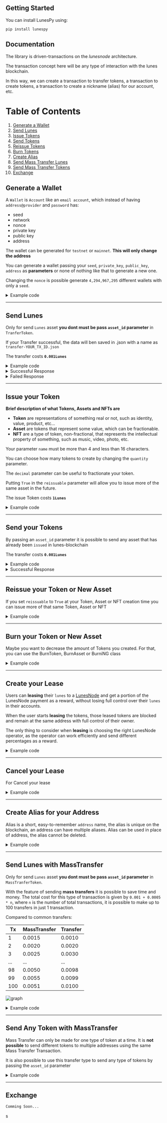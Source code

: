 ## Getting Started

You can install LunesPy using:

    pip install lunespy

## Documentation

The library is driven-transactions on the *lunesnode* architecture.

The transaction concept here will be any type of interaction with the lunes blockchain.

In this way, we can create a transaction to transfer tokens, a transaction to create tokens, a transaction to create a nickname (alias) for our account, etc.

# Table of Contents
1. [Generate a Wallet](#generateWallet)
2. [Send Lunes](#sendLunes)
3. [Issue Tokens](#issueToken)
2. [Send Tokens](#sendToken)
3. [Reissue Tokens](#reissueToken)
3. [Burn Tokens](#burnToken)
3. [Create Alias](#createAlias)
2. [Send Mass Transfer Lunes](#massTransferLunes)
2. [Send Mass Transfer Tokens](#massTransferToken)
3. [Exchange](#exchange)


<div id='generateWallet'/>

## Generate a Wallet

A `Wallet` is `Account` like an `email account`, which instead of having `address@provider` and `password` has:
- seed
- network
- nonce
- private key
- public key
- address

The wallet can be generated for `testnet` or `mainnet`. **This will only change the address**

You can generate a wallet passing your `seed`, `private_key`, `public_key`, `address` as **parameters** or none of nothing like that to generate a new one.

Changing the `nonce` is possible generate `4,294,967,295` different wallets with only a `seed`.

<details>
  <summary>Example code</summary>

```python
from lunespy.client.wallet import Account

# Generating Wallet
new_wallet = Account()
print(new_wallet)

# Saving your wallet as .json
new_wallet.to_json(path="./")
```

```py
[output]:

seed
 └── "roast mother supply match result breeze canoe immune spike vague poverty apology found ivory reward"
nonce
 └── 0
network
 └── mainnet
private key
 └── "EUMUHS8StgpYPkNFVLC1yucioN1WAEXLA16XbaTc4i7g"
public key
 └── "8oo2AThLJtRwhBrwsZgdHtZfPpAp2bKhcLT11FbvL6xr"
address
 └── "37p2LHMx3WP3n2thAyBeP3wzidiEmKxjxU9"

"Your wallet has been saved in `./wallet.json`"
```
</details>

---
<div id='sendLunes'/>

## Send Lunes

Only for send `Lunes` asset **you dont must be pass `asset_id` parameter** in `TranferToken`.

If your Transfer successful, the data will ben saved in .json with a name as `transfer-YOUR_TX_ID.json`

The transfer costs **`0.001Lunes`**

<details>
  <summary>Example code</summary>

```python
from lunespy.client.transactions.transfer import TransferToken
from lunespy.client.wallet import Account

# Generate the wallets
seed = "My_seed"
my_wallet = Account(seed=seed, network="testnet", nonce=0)
random_wallet = Account(network="testnet")

# Set up the transaction to send your Lunes
tx = TransferToken(my_wallet, random_wallet, amount=100)

# Returns `True` if the data passed is valid
print(tx.ready)

# Returns the transaction mounted before sending
print(tx.transaction)

# Send a transfer transaction
print(tx.send())
# Your Transaction has been sended and saved in `./transaction-DFh451K5ot7J8sjobVsrMcAQiFnRESXG6C19UnKsS5Mi.json`

# Shows all sent transfers
print(tx.history)
```
</details>

<details>
  <summary>Successful Response</summary>

```json
[output]:

[
  {
    "ready": true,
    "senderPublicKey": "4SpyrKC8KFq2AF2RjgS6o373vTFrAAwrFmMfYL8PfezE",
    "signature": "4jD1B37yewcwedSZ6gt8LeVPY8f2i4tn8VjrnhNukCkpTrvm1e5YtrH7Byzj7rYTbB9dMzKzdL5P1E7xR7N89zp9",
    "timestamp": 1631473467403,
    "recipient": "37ani1re8pMVYRkHo1xDPtj8kBYyDu3DGkP",
    "feeAsset": "",
    "assetId": "",
    "amount": 100,
    "type": 4,
    "fee": 100000,
    "send": true,
    "response": {
      "type": 4,
      "id": "DFh451K5ot7J8sjobVsrMcAQiFnRESXG6C19UnKsS5Mi",
      "sender": "37bpECMv85nUr14YEfkyyyWKN2gYgrCfDhX",
      "senderPublicKey": "FYvp88jP2xC21JCQfeSxUkg6qmLSGs5x8TBr5V3pT2NH",
      "fee": 100000,
      "timestamp": 1631473695599,
      "signature": "2VwHiMtN2CUqJuMiaGqhsM1Qorhz7jMbjGb5wxN9Hb7WnLZXAwPPTEYjht8Ey8FjDt8739EFnuSvwMiwioqJ3XXd",
      "recipient": "37hqrPGmzzT6xk5GFXbc9u5yYnRmBWSJuTY",
      "assetId": null,
      "amount": 100,
      "feeAsset": null
    }
  }
]
```
</details>
<details>
  <summary>Failed Response</summary>

```json
[output]:

[
  {
    "ready": true,
    "senderPublicKey": "4SpyrKC8KFq2AF2RjgS6o373vTFrAAwrFmMfYL8PfezE",
    "signature": "4jD1B37yewcwedSZ6gt8LeVPY8f2i4tn8VjrnhNukCkpTrvm1e5YtrH7Byzj7rYTbB9dMzKzdL5P1E7xR7N89zp9",
    "timestamp": 1631473467403,
    "recipient": "37ani1re8pMVYRkHo1xDPtj8kBYyDu3DGkP",
    "feeAsset": "",
    "assetId": "",
    "amount": 100,
    "type": 4,
    "fee": 100000,
    "send": false,
    "response": {
      "error": 112,
      "message": "State check failed. Reason: Attempt to transfer unavailable funds: Transaction application leads to negative lunes balance to (at least) temporary negative state, current balance equals 0, spends equals -100100, result is -100100",
      "tx": {
        "type": 4,
        "id": "EzQVTZGavd9jmWprnADWMK3dya8ZeF1dAF4JNYmAkkH1",
        "sender": "37QqvghNGWrUWSjALayGjCnT1nC28wXV6pL",
        "senderPublicKey": "4SpyrKC8KFq2AF2RjgS6o373vTFrAAwrFmMfYL8PfezE",
        "fee": 100000,
        "timestamp": 1631473467403,
        "signature": "4jD1B37yewcwedSZ6gt8LeVPY8f2i4tn8VjrnhNukCkpTrvm1e5YtrH7Byzj7rYTbB9dMzKzdL5P1E7xR7N89zp9",
        "recipient": "37ani1re8pMVYRkHo1xDPtj8kBYyDu3DGkP",
        "assetId": null,
        "amount": 100,
        "feeAsset": null
      }
    }
  }
]
```
</details>

---
<div id='issueToken'/>

## Issue your Token

**Brief description of what Tokens, Assets and NFTs are**

- **Token** are representations of something real or not, such as identity, value, product, etc...
- **Asset** are tokens that represent some value, which can be fractionable.
- **NFT** are a type of token, non-fractional, that represents the intellectual property of something, such as music, video, photo, etc.

Your parameter `name` must be more than 4 and less than 16 characters.

You can choose how many tokens to create by changing the `quantity` parameter.

The `decimal` parameter can be useful to fractionate your token.

Putting `True` in the `reissuable` parameter will allow you to issue more of the same asset in the future.

The issue Token costs **`1Lunes`**

<details>
  <summary>Example code</summary>

```python
from lunespy.client.wallet import Account
from lunespy.client.transactions.issue import IssueToken, IssueAsset, IssueNFT


# Generate the wallet
seed = "Your Seed"
my_wallet = Account(seed=seed, network="testnet")


# Information of issue your new token
token_info = {
  "name": "MyFlat",
  "description": "sharing quotes from my apartment",
  "quantity": 100,
  "decimals": 0,
  "reissueable": False
}


# Information of issue your new asset
asset_info = {
  "name": "MyDolar",
  "description": "Asset backed in dolar",
  "quantity": 20000,
  "decimals": 2,
  "reissueable": False
}


# Information of issue your new nft
nft_info = {
  "name": "Eleanor",
  "description": "Tokenizing my Ford Mustang Shelby GT500 1967",
  "quantity": 1,
  "decimals": 0,
  "reissueable": False
}


# Set up the transaction to issue your token
issue = IssueToken(my_wallet, **token_info)

# OR Set up the transaction to issue your Asset
issue = IssueAsset(my_wallet, **asset_info)

# OR Set up the transaction to issue your IssueNFT
issue = IssueNFT(my_wallet, **nft_info)


# Returns `True` if the data passed is valid
print(tx.ready)

# Returns the transaction mounted before sending
print(tx.transaction)

# Send a issue transaction
print(tx.send())

# Shows all sent issued
print(tx.history)
```
</details>

---
<div id='sendToken'/>

## Send your Tokens

By passing an `asset_id` parameter it is possible to send any asset that has already been `issued` in lunes-blockchain

The transfer costs **`0.001Lunes`**

<details>
  <summary>Example code</summary>

```python
from lunespy.client.transactions.transfer import TransferToken
from lunespy.client.wallet import Account

# Generate the wallet
seed = "My_seed"
my_wallet = Account(seed=seed, network="testnet", nonce=0)
random_wallet = Account(network="testnet")

# Get Asset or Token ID
token = "9ax6usn3TmwdTRoTnn8zr5Kku9qykstYxRkUb4Z1Z2oY"

# Set up the transaction to transfer your tokens
tx = TransferToken(my_wallet, random_wallet, amount=100, asset_id=token)

# Send a transfer transaction
tx.send()
print(tx.history)
```
</details>

<details>
  <summary>Successful Response</summary>

```json
[output]:

[
  {
    "ready": true, 
    "senderPublicKey": "FYvp88jP2xC21JCQfeSxUkg6qmLSGs5x8TBr5V3pT2NH",
    "signature": "4DbDKGpykZ6we8VckTNGCeVFhLgiFaaDobcbjXi5vy7wupbxLUMtnkhwRc2HmdGctFTm8URZ8bzVEwxPgbofCzWT",
    "timestamp": 1631475869750,
    "recipient": "37cefY8nWHhBTkFLSiSdNyDSg6n9e7G5DF2",
    "feeAsset": "",
    "assetId": "9ax6usn3TmwdTRoTnn8zr5Kku9qykstYxRkUb4Z1Z2oY",
    "amount": 100,
    "type": 4,
    "fee": 100000,
    "send": true,
    "response": {
      "type": 4,
      "id": "B31BCDgKGr1bisKChb3LF1mL3Wfb1Yaqkvwiv9MargzR",
      "sender": "37bpECMv85nUr14YEfkyyyWKN2gYgrCfDhX",
      "senderPublicKey": "FYvp88jP2xC21JCQfeSxUkg6qmLSGs5x8TBr5V3pT2NH",
      "fee": 100000,
      "timestamp": 1631475869750,
      "signature": "4DbDKGpykZ6we8VckTNGCeVFhLgiFaaDobcbjXi5vy7wupbxLUMtnkhwRc2HmdGctFTm8URZ8bzVEwxPgbofCzWT",
      "recipient": "37cefY8nWHhBTkFLSiSdNyDSg6n9e7G5DF2",
      "assetId": "9ax6usn3TmwdTRoTnn8zr5Kku9qykstYxRkUb4Z1Z2oY", 
      "amount": 100,
      "feeAsset": null
    }
  }
]
```
</details>

---
<div id='reissueToken'/>

## Reissue your Token or New Asset
 
If you set `reissuable` to `True` at your Token, Asset or NFT creation time you can issue more of that same Token, Asset or NFT

<details>
  <summary>Example code</summary>

```python
from lunespy.client.wallet import Account
from lunespy.client.transactions.reissue import ReissueToken, ReissueAsset, ReissueNFT


# Generate the wallet
seed = "Your Seed"
my_wallet = Account(seed=seed, network="testnet")

token_info = {
    'asset_id': 'YOUR_TOKEN_ID',
    'quantity': 5500,
    'reissuable': True
}

# Set up the transaction to reissue more of your Token
issue = ReissueToken(my_wallet, **token_info)

# Returns `True` if the data passed is valid
print(tx.ready)

# Returns the transaction mounted before sending
print(tx.transaction)

# Send a reissue transaction
print(tx.send())

# Shows all sent reissued
print(tx.history)
```
</details>

---
<div id='burnToken'/>

## Burn your Token or New Asset

Maybe you want to decrease the amount of Tokens you created.
For that, you can use the BurnToken, BurnAsset or BurniNG class

<details>
  <summary>Example code</summary>

```python
from lunespy.client.wallet import Account
from lunespy.client.transactions.burn import BurnToken


# Generate the wallet
seed = "Your Seed"
my_wallet = Account(seed=seed, network="testnet")

token_info = {
    'asset_id': 'YOUR_TOKEN_ID',
    'quantity': 5000
}

# Set up the transaction to burn more of your Token
issue = BurnToken(my_wallet, **token_info)

# Returns `True` if the data passed is valid
print(tx.ready)

# Returns the transaction mounted before sending
print(tx.transaction)

# Send a burn transaction
print(tx.send())

# Shows all sent burned
print(tx.history)
```
</details>

---
<div id='createLease'/>

## Create your Lease

Users can **leasing** their `lunes` to a [LunesNode](https://github.com/Lunes-platform/LunesNode) and get a portion of the LunesNode payment as a reward, without losing full control over their `lunes` in their accounts.

When the user starts **leasing** the tokens, those leased tokens are blocked and remain at the same address with full control of their owner.

The only thing to consider when **leasing** is choosing the right LunesNode operator, as the operator can work efficiently and send different percentages as a reward.

<details>
  <summary>Example code</summary>

```python
from lunespy.client.wallet import Account
from lunespy.client.transactions.lease import CreateLease


# Generate the wallet
seed = "Your Seed"
my_wallet = Account(seed=seed, network="testnet")

token_info = {
    'node_address': 'ADDRESS_OF_A_LUNESNODE',
    'amount': 5000
}

# Set up the transaction to lease more of your Token
issue = CreateLease(my_wallet, **token_info)

# Returns `True` if the data passed is valid
print(tx.ready)

# Returns the transaction mounted before sending
print(tx.transaction)

# Send a lease transaction
print(tx.send())

# Shows all sent leased
print(tx.history)
```
</details>

---
<div id='cancelLease'/>

## Cancel your Lease

For Cancel your lease

<details>
  <summary>Example code</summary>

```python
from lunespy.client.wallet import Account
from lunespy.client.transactions.cancel import CancelLease


# Generate the wallet
seed = "Your Seed"
my_wallet = Account(seed=seed, network="testnet")

token_info = {
    'lease_tx_id': 'TRANSACTION_ID_OF_YOUR_LEASE',
}

# Set up the transaction to cancel more of your Token
issue = CancelLease(my_wallet, **token_info)

# Returns `True` if the data passed is valid
print(tx.ready)

# Returns the transaction mounted before sending
print(tx.transaction)

# Send a cancel transaction
print(tx.send())

# Shows all sent canceled
print(tx.history)
```
</details>

---
<div id='createAlias'/>

## Create Alias for your Address

Alias is a short, easy-to-remember `address` name, the alias is unique on the blockchain, an address can have multiple aliases.
Alias can be used in place of address, the alias cannot be deleted.

<details>
  <summary>Example code</summary>

```python
from lunespy.client.wallet import Account
from lunespy.client.transactions.alias import CreateAlias


# Generate the wallet
seed = "Your Seed"
my_wallet = Account(seed=seed, network="testnet")


# Set up the transaction to create a alias for your account
issue = CreateAlias(my_wallet, alias='brazil_lunes')

# Returns `True` if the data passed is valid
print(tx.ready)

# Returns the transaction mounted before sending
print(tx.transaction)

# Send a alias transaction
print(tx.send())

# Shows all sent alias
print(tx.history)
```
</details>

---
<div id='massTransferLunes'/>

## Send Lunes with MassTransfer

Only for send `Lunes` asset **you dont must be pass `asset_id` parameter** in `MassTranferToken`.

With the feature of sending **mass transfers** it is possible to save time and money.
The total cost for this type of transaction is given by `0.001 + 0.0005 * n`, where `n` is the number of total transactions, it is possible to make up to 100 transfers in just 1 transaction.

Compared to common transfers:

Tx | MassTransfer | Transfer 
--- | ---  | ---  |
1    | 0.0015  | 0.0010
2    | 0.0020  | 0.0020
3    | 0.0025  | 0.0030
... |... |... |
98   | 0.0050  |  0.0098
99   | 0.0055  |  0.0099
100  | 0.0051  |  0.0100

![graph](./graph.png)

<details>
  <summary>Example code</summary>

```python
from lunespy.client.wallet import Account
from lunespy.client.transactions.mass import MassTransferToken

sender = Account(
    seed="whip wave witness family famous hundred dog east inner brief develop intact retreat result coyote",
    nonce=1,
    network='testnet')


list_of_address = [
    {'receiver': '37TVfJowBmXGLPaMvTDZFRMq1Ng1mEjDGPj', 'amount': 100}, 
    {'receiver': '37Xr3Pyo7iF66Nwtty5wFjU5m7mJTZArg2b', 'amount': 100},
    {'receiver': '37Ua2WqMK5nejKi49AGNhpVX638i3iDHYhV', 'amount': 100},
    {'receiver': '37Vj7YmwS2VLxe5McLt3ki1byTbqcLj7o8A', 'amount': 100},
    {'receiver': '37aUDmQ7Y64dNYwjnW6cMgN7fvyKC6wQBuM', 'amount': 100}
]

tx = MassTransferToken(sender, list_of_address)
tx.send()
```
</details>

---
<div id='massTransferToken'/>

## Send Any Token with MassTransfer

Mass Transfer can only be made for one type of token at a time.
It is **not possible** to send different tokens to multiple addresses using the same Mass Transfer Transaction.

It is also possible to use this transfer type to send any type of tokens by passing the `asset_id` parameter

<details>
  <summary>Example code</summary>

```python
from lunespy.client.wallet import Account
from lunespy.client.transactions.mass import MassTransferToken
from lunespy.client.transactions.issue import IssueToken

sender = Account(
    seed="whip wave witness family famous hundred dog east inner brief develop intact retreat result coyote",
    network='testnet')

token_data = {
    "description": "My new Token",
    "reissuable": False,
    "quantity": 100000,
    "decimals": 0,
    "name": "NewToken",
}
tx_issue = IssueToken(sender, **token_data)
tx_issue.send("http://127.0.0.1:5555")
token_id = tx_issue.history[0]['response']['assetId']

list_of_address = [
    {'receiver': '37TVfJowBmXGLPaMvTDZFRMq1Ng1mEjDGPj', 'amount': 100}, 
    {'receiver': '37Xr3Pyo7iF66Nwtty5wFjU5m7mJTZArg2b', 'amount': 100},
    {'receiver': '37Ua2WqMK5nejKi49AGNhpVX638i3iDHYhV', 'amount': 100},
    {'receiver': '37Vj7YmwS2VLxe5McLt3ki1byTbqcLj7o8A', 'amount': 100},
    {'receiver': '37aUDmQ7Y64dNYwjnW6cMgN7fvyKC6wQBuM', 'amount': 100}
]

tx = MassTransferToken(sender, list_of_address, asset_id=token_id)
tx.send("http://127.0.0.1:5555")
```
</details>

---
<div id='exchange'/>

## Exchange

```python
Comming Soon...
```
s